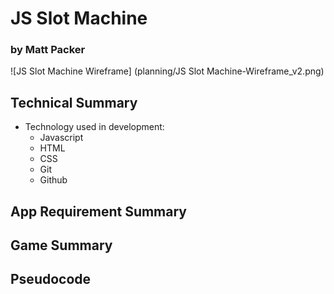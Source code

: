 # JS Slot Machine
### by Matt Packer

![JS Slot Machine Wireframe] (planning/JS Slot Machine-Wireframe_v2.png)

## Technical Summary

* Technology used in development:
  * Javascript
  * HTML
  * CSS
  * Git
  * Github

## App Requirement Summary


## Game Summary


## Pseudocode


